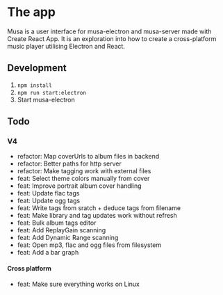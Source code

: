 # The app

Musa is a user interface for musa-electron and musa-server made with Create React App.
It is an exploration into how to create a cross-platform music player
utilising Electron and React.

## Development

1. `npm install`
2. `npm run start:electron`
3. Start musa-electron

## Todo

### V4

- refactor: Map coverUrls to album files in backend
- refactor: Better paths for http server
- refactor: Make tagging work with external files
- feat: Select theme colors manually from cover
- feat: Improve portrait album cover handling
- feat: Update flac tags
- feat: Update ogg tags
- feat: Write tags from sratch + deduce tags from filename
- feat: Make library and tag updates work without refresh
- feat: Bulk album tags editor
- feat: Add ReplayGain scanning
- feat: Add Dynamic Range scanning
- feat: Open mp3, flac and ogg files from filesystem
- feat: Add a bar graph

#### Cross platform

- feat: Make sure everything works on Linux
